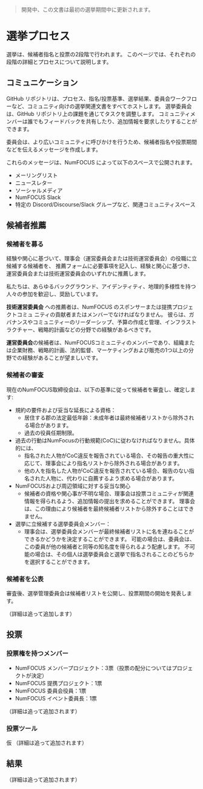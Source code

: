 > 開発中、この文書は最初の選挙期間中に更新されます。

# 選挙プロセス

選挙は、候補者指名と投票の2段階で行われます。
このページでは、それぞれの段階の詳細とプロセスについて説明します。

## コミュニケーション

GitHub リポジトリは、プロセス、指名/投票基準、選挙結果、委員会ワークフローなど、コミュニティ向けの選挙関連文書をすべてホストします。
選挙委員会は、GitHub リポジトリ上の課題を通じてタスクを調整します。
コミュニティメンバーは誰でもフィードバックを共有したり、追加情報を要求したりすることができます。

委員会は、より広いコミュニティに呼びかけを行うため、候補者指名や投票期間などを伝えるメッセージを作成します。

これらのメッセージは、NumFOCUS によって以下のスペースで公開されます。

- メーリングリスト
- ニュースレター
- ソーシャルメディア
- NumFOCUS Slack
- 特定の Discord/Discourse/Slack グループなど、関連コミュニティスペース

## 候補者推薦

### 候補者を募る

経験や関心に基づいて、理事会（運営委員会または技術運営委員会）の役職に立候補する候補者を、
推薦フォームに必要事項を記入し、経験と関心に基づき、運営委員会または技術運営委員会のいずれかに推薦します。

私たちは、あらゆるバックグラウンド、アイデンティティ、地理的多様性を持つ人々の参加を歓迎し、奨励しています。

**技術運営委員会** への推薦者は、NumFOCUS のスポンサーまたは提携プロジェクトコミュ ニティの貢献者またはメンバーでなければなりません。
彼らは、ガバナンスやコミュニティーのリーダーシップ、予算の作成と管理、インフラストラクチャー、戦略的計画などの分野での経験があるべきです。

**運営委員会**の候補者は、NumFOCUSコミュニティのメンバーであり、組織または企業財務、戦略的計画、法的監督、マーケティングおよび販売の1つ以上の分野での経験があることが望ましいです。

### 候補者の審査

現在のNumFOCUS取締役会は、以下の基準に従って候補者を審査し、確定します:

- 規約の要件および妥当な延長による資格：
  - 居住する郡の法定最低年齢：未成年者は最終候補者リストから除外される場合があります。
  - 過去の役員任期制限。
- 過去の行動はNumFocusの行動規範(CoC)に従わなければなりません。具体的には、
  - 指名された人物がCoC違反を報告されている場合、その報告の重大性に応じて、理事会により指名リストから除外される場合があります。
  - 他の人を指名した人物がCoC違反を報告されている場合、報告のない指名された人物に、代わりに自薦するよう求める場合があります。
- NumFOCUSおよび周辺領域に対する妥当な関心
  - 候補者の資格や関心事が不明な場合、理事会は投票コミュニティが関連情報を得られるよう、追加情報の提出を求めることができます。
    理事会は、この理由により候補者を最終候補者リストから除外することはできません。
- 選挙に立候補する選挙委員会メンバー：
  - 理事会は、選挙委員会メンバーが最終候補者リストに名を連ねることができるかどうかを決定することができます。
    可能の場合は、委員会は、この委員が他の候補者と同等の知名度を得られるよう配慮します。
    不可能の場合は、その個人は選挙委員会と選挙で指名されることのどちらかを選択することができます。

### 候補者を公表

審査後、選挙管理委員会は候補者リストを公開し、投票期間の開始を発表します。

（詳細は追って追加します）

## 投票

### 投票権を持つメンバー

- NumFOCUS メンバープロジェクト：3票（投票の配分についてはプロジェクトが決定）
- NumFOCUS 提携プロジェクト：1票
- NumFOCUS 委員会役員：1票
- NumFOCUS イベント委員長：1票

（詳細は追って追加されます）

### 投票ツール

仮
（詳細は追って追加されます）

## 結果

（詳細は追って追加されます）

<!-- Links -->

[nomination-form]: https://forms.gle/zNYGSYpoGQPZgQTZ8
[opavote]: https://opavote.com
